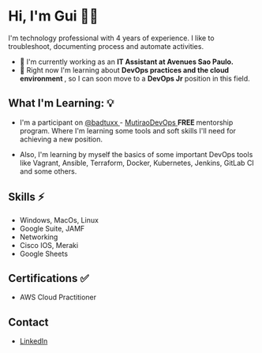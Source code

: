 # Hi, I'm Gui 🤘🏽


I'm technology professional with 4 years of experience. I like to troubleshoot, documenting process and automate activities. 

* 🔭 I'm currently working as an <strong> IT Assistant at Avenues Sao Paulo. </strong>
* 🌱 Right now I'm learning about <strong> DevOps practices and the cloud environment </strong>, so I can soon move to a **DevOps Jr** position in this field.


## What I'm Learning: 💡
- I'm a participant on <a href=https://github.com/badtuxx> @badtuxx </a> - <a href=https://github.com/badtuxx/MutiraoDevOps> MutiraoDevOps </a> <strong> FREE </strong> mentorship program. Where I'm learning some tools and soft skills I'll need for achieving a new position.

- Also, I'm learning by myself the basics of some important DevOps tools like Vagrant, Ansible, Terraform, Docker, Kubernetes, Jenkins, GitLab CI and some others.

## Skills ⚡

- Windows, MacOs, Linux
- Google Suite, JAMF
- Networking
- Cisco IOS, Meraki
- Google Sheets

## Certifications ✅
- AWS Cloud Practitioner

## Contact
- <a href="https://www.linkedin.com/in/guilherme-rodrigues07/">LinkedIn</a>
